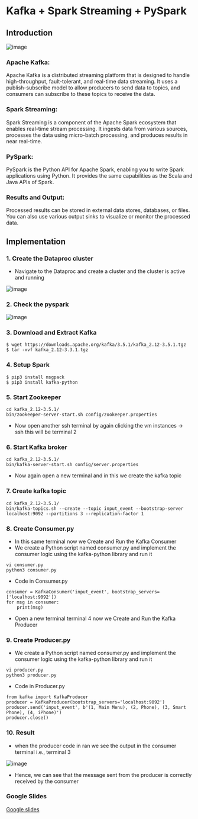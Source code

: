 <h1>Kafka + Spark Streaming + PySpark</h1>

<h2>Introduction</h2>

![image](https://github.com/Ashritha-lopelli/CloudComputing/assets/124090003/91763a58-ac6d-4412-b701-0f3068f45d92)

<h3>Apache Kafka:</h3> Apache Kafka is a distributed streaming platform that is designed to handle high-throughput, fault-tolerant, and real-time data streaming. It uses a publish-subscribe model to allow producers to send data to topics, and consumers can subscribe to these topics to receive the data.

<h3>Spark Streaming:</h3> Spark Streaming is a component of the Apache Spark ecosystem that enables real-time stream processing. It ingests data from various sources, processes the data using micro-batch processing, and produces results in near real-time.

<h3>PySpark:</h3> PySpark is the Python API for Apache Spark, enabling you to write Spark applications using Python. It provides the same capabilities as the Scala and Java APIs of Spark.

<h3>Results and Output:</h3> Processed results can be stored in external data stores, databases, or files. You can also use various output sinks to visualize or monitor the processed data.

<h2>Implementation</h2>
<h3>1.	Create the Dataproc cluster</h3>

* Navigate to the Dataproc and create a cluster and the cluster is active and running

![image](https://github.com/Ashritha-lopelli/CloudComputing/assets/124090003/72c7ac6f-104b-440e-b300-d34996b8fe6c)

<h3>2. Check the pyspark</h3>

![image](https://github.com/Ashritha-lopelli/CloudComputing/assets/124090003/a61f0467-d65a-4485-8000-a96eb594e807)

<h3>3. Download and Extract Kafka </h3>

```
$ wget https://downloads.apache.org/kafka/3.5.1/kafka_2.12-3.5.1.tgz
$ tar -xvf kafka_2.12-3.3.1.tgz
```
<h3>4.	Setup Spark</h3>

```
$ pip3 install msgpack
$ pip3 install kafka-python
```

<h3>5. Start Zookeeper</h3>

```
cd kafka_2.12-3.5.1/
bin/zookeeper-server-start.sh config/zookeeper.properties
```

* Now open another ssh terminal by again clicking the vm instances -> ssh this will be terminal 2

<h3>6. Start Kafka broker</h3>

```
cd kafka_2.12-3.5.1/
bin/kafka-server-start.sh config/server.properties
```

* Now again open a new terminal and in this we create the kafka topic

<h3>7. Create kafka topic</h3>

```
cd kafka_2.12-3.5.1/
bin/kafka-topics.sh --create --topic input_event --bootstrap-server localhost:9092 --partitions 3 --replication-factor 1
```

<h3>8. Create Consumer.py</h3>

* In this same terminal now we Create and Run the Kafka Consumer
* We create a Python script named consumer.py and implement the consumer logic using the kafka-python library and run it


```
vi consumer.py
python3 consumer.py
```

* Code in Consumer.py

```
consumer = KafkaConsumer('input_event', bootstrap_servers=['localhost:9092'])
for msg in consumer:
    print(msg)
```

* Open a new terminal  terminal 4 now we Create and Run the Kafka Producer

<h3>9. Create Producer.py</h3>

* We create a Python script named consumer.py and implement the consumer logic using the kafka-python library and run it

```
vi producer.py
python3 producer.py
```

* Code in Producer.py

```
from kafka import KafkaProducer
producer = KafkaProducer(bootstrap_servers='localhost:9092')
producer.send('input_event', b'(1, Main Menu), (2, Phone), (3, Smart Phone), (4, iPhone)')
producer.close()
```


<h3>10. Result</h3>

* when the producer code in ran we see the output in the consumer terminal i.e., terminal 3

![image](https://github.com/Ashritha-lopelli/CloudComputing/assets/124090003/5cf73ebd-b885-4e09-a3f8-9bf562046bc9)

* Hence, we can see that the message sent from the producer is correctly received by the consumer

<h3>Google Slides</h3>

[Google slides](https://docs.google.com/presentation/d/1s4sTYT26pFmMHLHrYYeArYl409Vv417B1MDnn8JUOX8/edit#slide=id.p1)














